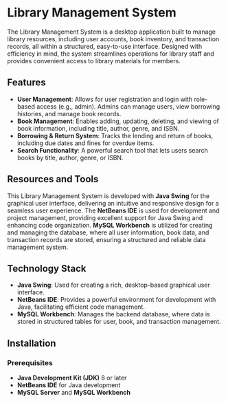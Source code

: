 # Library Management System

The Library Management System is a desktop application built to manage library resources, including user accounts, book inventory, and transaction records, all within a structured, easy-to-use interface. Designed with efficiency in mind, the system streamlines operations for library staff and provides convenient access to library materials for members.

## Features

- **User Management**: Allows for user registration and login with role-based access (e.g., admin). Admins can manage users, view borrowing histories, and manage book records.
- **Book Management**: Enables adding, updating, deleting, and viewing of book information, including title, author, genre, and ISBN.
- **Borrowing & Return System**: Tracks the lending and return of books, including due dates and fines for overdue items.
- **Search Functionality**: A powerful search tool that lets users search books by title, author, genre, or ISBN.

## Resources and Tools

This Library Management System is developed with **Java Swing** for the graphical user interface, delivering an intuitive and responsive design for a seamless user experience. The **NetBeans IDE** is used for development and project management, providing excellent support for Java Swing and enhancing code organization. **MySQL Workbench** is utilized for creating and managing the database, where all user information, book data, and transaction records are stored, ensuring a structured and reliable data management system.

## Technology Stack

- **Java Swing**: Used for creating a rich, desktop-based graphical user interface.
- **NetBeans IDE**: Provides a powerful environment for development with Java, facilitating efficient code management.
- **MySQL Workbench**: Manages the backend database, where data is stored in structured tables for user, book, and transaction management.

## Installation

### Prerequisites
- **Java Development Kit (JDK)** 8 or later
- **NetBeans IDE** for Java development
- **MySQL Server** and **MySQL Workbench**
